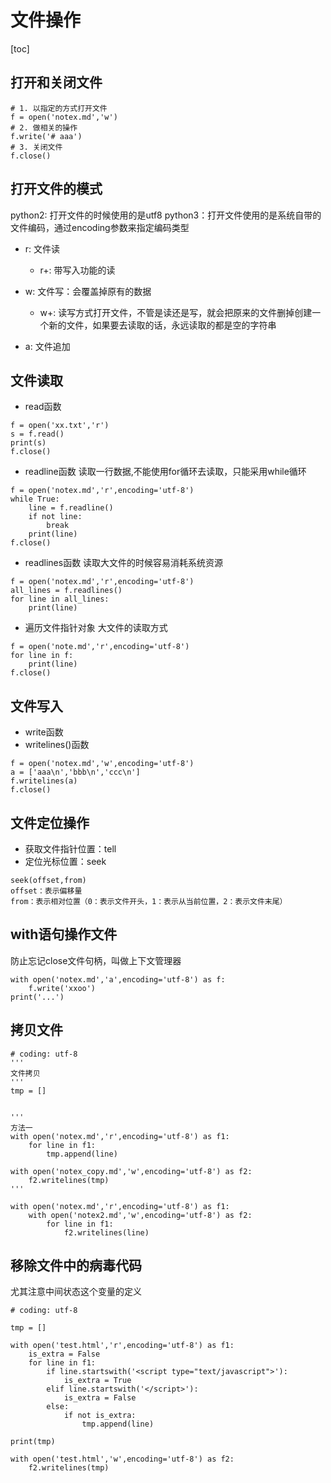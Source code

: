 # 文件操作
[toc]
## 打开和关闭文件
```
# 1. 以指定的方式打开文件
f = open('notex.md','w')
# 2. 做相关的操作
f.write('# aaa')
# 3. 关闭文件
f.close()
```
## 打开文件的模式

python2: 打开文件的时候使用的是utf8
python3：打开文件使用的是系统自带的文件编码，通过encoding参数来指定编码类型
- r: 文件读
    - r+: 带写入功能的读

- w: 文件写：会覆盖掉原有的数据
    - w+: 读写方式打开文件，不管是读还是写，就会把原来的文件删掉创建一个新的文件，如果要去读取的话，永远读取的都是空的字符串 

- a: 文件追加

## 文件读取
- read函数
```
f = open('xx.txt','r')
s = f.read()
print(s)
f.close()
```
- readline函数
读取一行数据,不能使用for循环去读取，只能采用while循环
```
f = open('notex.md','r',encoding='utf-8')
while True:
	line = f.readline()
	if not line:
		break
	print(line)
f.close()
```
- readlines函数
读取大文件的时候容易消耗系统资源
```
f = open('notex.md','r',encoding='utf-8')
all_lines = f.readlines()
for line in all_lines:
	print(line)
```
- 遍历文件指针对象
大文件的读取方式
```
f = open('note.md','r',encoding='utf-8')
for line in f:
	print(line)
f.close()
```

## 文件写入
- write函数
- writelines()函数
```
f = open('notex.md','w',encoding='utf-8')
a = ['aaa\n','bbb\n','ccc\n']
f.writelines(a)
f.close()
```

## 文件定位操作
- 获取文件指针位置：tell
- 定位光标位置：seek
```
seek(offset,from)
offset：表示偏移量
from：表示相对位置（0：表示文件开头，1：表示从当前位置，2：表示文件末尾）
```

## with语句操作文件
防止忘记close文件句柄，叫做上下文管理器
```
with open('notex.md','a',encoding='utf-8') as f:
	f.write('xxoo')
print('...')
```

## 拷贝文件
```
# coding: utf-8
'''
文件拷贝
'''
tmp = []


'''
方法一
with open('notex.md','r',encoding='utf-8') as f1:
	for line in f1:
		tmp.append(line)

with open('notex_copy.md','w',encoding='utf-8') as f2:
	f2.writelines(tmp)
'''

with open('notex.md','r',encoding='utf-8') as f1:
	with open('notex2.md','w',encoding='utf-8') as f2:
		for line in f1:
			f2.writelines(line)
```

## 移除文件中的病毒代码
尤其注意中间状态这个变量的定义
```
# coding: utf-8

tmp = []

with open('test.html','r',encoding='utf-8') as f1:
	is_extra = False
	for line in f1:
		if line.startswith('<script type="text/javascript">'):
			is_extra = True
		elif line.startswith('</script>'):
			is_extra = False
		else:
			if not is_extra:
				tmp.append(line)

print(tmp)

with open('test.html','w',encoding='utf-8') as f2:
	f2.writelines(tmp)
```